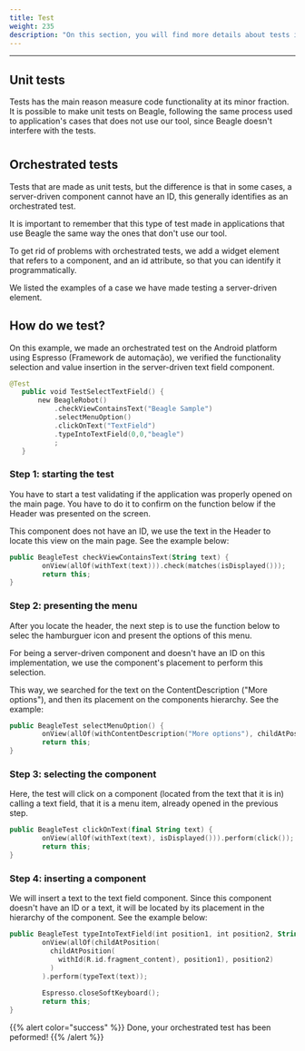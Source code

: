 ```yaml
---
title: Test
weight: 235
description: "On this section, you will find more details about tests in Beagle's applications."
---
```


---

## Unit tests

Tests has the main reason measure code functionality at its minor fraction. It is possible to make unit tests on Beagle, following the same process used to application's cases that does not use our tool, since Beagle doesn't interfere with the tests.

#

## Orchestrated tests 
Tests that are made as unit tests, but the difference is that in some cases, a server-driven component cannot have an ID, this generally identifies as an orchestrated test.

It is important to remember that this type of test made in applications that use Beagle the same way the ones that don't use our tool.


To get rid of problems with orchestrated tests, we add a widget element that refers to a component, and an id attribute, so that you can identify it programmatically.


We listed the examples of a case we have made testing a server-driven element. 

## How do we test?

On this example, we made an orchestrated test on the Android platform using Espresso (Framework de automação), we verified the functionality selection and value insertion in the server-driven text field component.

 ```Kotlin
@Test
    public void TestSelectTextField() {
        new BeagleRobot()
            .checkViewContainsText("Beagle Sample")
            .selectMenuOption()
            .clickOnText("TextField")
            .typeIntoTextField(0,0,"beagle")
            ;
    }
````

###  Step 1: starting the test

You have to start a test validating if the application was properly opened on the main page. You have to do it to confirm on the function below if the Header was presented on the screen.


This component does not have an ID, we use the text in the Header to locate this view on the main page. See the example below: 

```Kotlin
public BeagleTest checkViewContainsText(String text) {
        onView(allOf(withText(text))).check(matches(isDisplayed()));
        return this;
}
````
### Step 2: presenting the menu

After you locate the header, the next step is to use the function below to selec the hamburguer icon and present the options of this menu.

For being a server-driven component and doesn't have an ID on this implementation, we use the component's placement to perform this selection.

This way, we searched for the text on the ContentDescription ("More options"), and then its placement on the components hierarchy. See the example:

```Kotlin
public BeagleTest selectMenuOption() {
        onView(allOf(withContentDescription("More options"), childAtPosition(childAtPosition(withId(R.id.action_bar), 1), 0))).perform(click());
        return this;
}
````

### Step 3: selecting the component

Here, the test will click on a component (located from the text that it is in) calling a text field, that it is a menu item, already opened in the previous step.

```Kotlin
public BeagleTest clickOnText(final String text) {
        onView(allOf(withText(text), isDisplayed())).perform(click());
        return this;
}
````
### Step 4: inserting a component

We will insert a text to the text field component. Since this component doesn't have an ID or a text, it will be located by its placement in the hierarchy of the component. See the example below:

```Kotlin
public BeagleTest typeIntoTextField(int position1, int position2, String text) {
        onView(allOf(childAtPosition(
          childAtPosition(
            withId(R.id.fragment_content), position1), position2)
          )
        ).perform(typeText(text));
                
        Espresso.closeSoftKeyboard();
        return this;
}
````

{{% alert color="success" %}}
Done, your orchestrated test has been peformed! 
{{% /alert %}}

